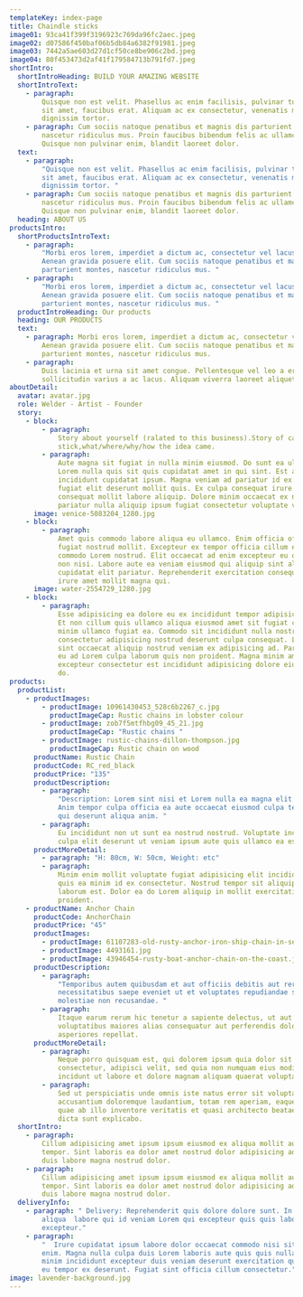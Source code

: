 ```yaml
---
templateKey: index-page
title: Chaindle sticks
image01: 93ca41f399f3196923c769da96fc2aec.jpeg
image02: d07586f450baf06b5db84a6382f91981.jpeg
image03: 7442a5ae603d27d1cf50ce8be906c2bd.jpeg
image04: 80f453473d2af41f179584713b791fd7.jpeg
shortIntro:
  shortIntroHeading: BUILD YOUR AMAZING WEBSITE
  shortIntroText:
    - paragraph:
        Quisque non est velit. Phasellus ac enim facilisis, pulvinar turpis
        sit amet, faucibus erat. Aliquam ac ex consectetur, venenatis mi et,
        dignissim tortor.
    - paragraph: Cum sociis natoque penatibus et magnis dis parturient montes,
        nascetur ridiculus mus. Proin faucibus bibendum felis ac ullamcorper.
        Quisque non pulvinar enim, blandit laoreet dolor.
  text:
    - paragraph:
        "Quisque non est velit. Phasellus ac enim facilisis, pulvinar turpis
        sit amet, faucibus erat. Aliquam ac ex consectetur, venenatis mi et,
        dignissim tortor. "
    - paragraph: Cum sociis natoque penatibus et magnis dis parturient montes,
        nascetur ridiculus mus. Proin faucibus bibendum felis ac ullamcorper.
        Quisque non pulvinar enim, blandit laoreet dolor.
  heading: ABOUT US
productsIntro:
  shortProductsIntroText:
    - paragraph:
        "Morbi eros lorem, imperdiet a dictum ac, consectetur vel lacus.
        Aenean gravida posuere elit. Cum sociis natoque penatibus et magnis dis
        parturient montes, nascetur ridiculus mus. "
    - paragraph:
        "Morbi eros lorem, imperdiet a dictum ac, consectetur vel lacus.
        Aenean gravida posuere elit. Cum sociis natoque penatibus et magnis dis
        parturient montes, nascetur ridiculus mus. "
  productIntroHeading: Our products
  heading: OUR PRODUCTS
  text:
    - paragraph: Morbi eros lorem, imperdiet a dictum ac, consectetur vel lacus.
        Aenean gravida posuere elit. Cum sociis natoque penatibus et magnis dis
        parturient montes, nascetur ridiculus mus.
    - paragraph:
        Duis lacinia et urna sit amet congue. Pellentesque vel leo a eros
        sollicitudin varius a ac lacus. Aliquam viverra laoreet aliquet.
aboutDetail:
  avatar: avatar.jpg
  role: Welder - Artist - Founder
  story:
    - block:
        - paragraph:
            Story about yourself (ralated to this business).Story of candle
            stick,what/where/why/how the idea came.
        - paragraph:
            Aute magna sit fugiat in nulla minim eiusmod. Do sunt ea ullamco
            Lorem nulla quis sit quis cupidatat amet in qui sint. Est aute
            incididunt cupidatat ipsum. Magna veniam ad pariatur id ex sint esse
            fugiat elit deserunt mollit quis. Ex culpa consequat irure duis aute
            consequat mollit labore aliquip. Dolore minim occaecat ex non dolore
            pariatur nulla aliquip ipsum fugiat consectetur voluptate velit.
      image: venice-5083204_1280.jpg
    - block:
        - paragraph:
            Amet quis commodo labore aliqua eu ullamco. Enim officia officia
            fugiat nostrud mollit. Excepteur ex tempor officia cillum ex duis
            commodo Lorem nostrud. Elit occaecat ad enim excepteur eu officia ex
            non nisi. Labore aute ea veniam eiusmod qui aliquip sint aliqua
            cupidatat elit pariatur. Reprehenderit exercitation consequat irure
            irure amet mollit magna qui.
      image: water-2554729_1280.jpg
    - block:
        - paragraph:
            Esse adipisicing ea dolore eu ex incididunt tempor adipisicing nisi.
            Et non cillum quis ullamco aliqua eiusmod amet sit fugiat commodo
            minim ullamco fugiat ea. Commodo sit incididunt nulla nostrud nisi
            consectetur adipisicing nostrud deserunt culpa consequat. Laboris
            sint occaecat aliquip nostrud veniam ex adipisicing ad. Pariatur ex
            eu ad Lorem culpa laborum quis non proident. Magna minim amet
            excepteur consectetur est incididunt adipisicing dolore eiusmod et
            do.
products:
  productList:
    - productImages:
        - productImage: 10961430453_528c6b2267_c.jpg
          productImageCap: Rustic chains in lobster colour
        - productImage: zob7f5mtfhbg09_45_21.jpg
          productImageCap: "Rustic chains "
        - productImage: rustic-chains-dillon-thompson.jpg
          productImageCap: Rustic chain on wood
      productName: Rustic Chain
      productCode: RC_red_black
      productPrice: "135"
      productDescription:
        - paragraph:
            "Description: Lorem sint nisi et Lorem nulla ea magna elit commodo.
            Anim tempor culpa officia ea aute occaecat eiusmod culpa tempor et
            qui deserunt aliqua anim. "
        - paragraph:
            Eu incididunt non ut sunt ea nostrud nostrud. Voluptate incididunt do
            culpa elit deserunt ut veniam ipsum aute quis ullamco ea est.
      productMoreDetail:
        - paragraph: "H: 80cm, W: 50cm, Weight: etc"
        - paragraph:
            Minim enim mollit voluptate fugiat adipisicing elit incididunt. Anim
            quis ea minim id ex consectetur. Nostrud tempor sit aliquip enim
            laborum est. Dolor ea do Lorem aliquip in mollit exercitation
            proident.
    - productName: Anchor Chain
      productCode: AnchorChain
      productPrice: "45"
      productImages:
        - productImage: 61107283-old-rusty-anchor-iron-ship-chain-in-sea-port-old-fence-made-of-obsolete-boat-chain-elements-with-sea.jpg
        - productImage: 4493161.jpg
        - productImage: 43946454-rusty-boat-anchor-chain-on-the-coast.jpg
      productDescription:
        - paragraph:
            "Temporibus autem quibusdam et aut officiis debitis aut rerum
            necessitatibus saepe eveniet ut et voluptates repudiandae sint et
            molestiae non recusandae. "
        - paragraph:
            Itaque earum rerum hic tenetur a sapiente delectus, ut aut reiciendis
            voluptatibus maiores alias consequatur aut perferendis doloribus
            asperiores repellat.
      productMoreDetail:
        - paragraph:
            Neque porro quisquam est, qui dolorem ipsum quia dolor sit amet,
            consectetur, adipisci velit, sed quia non numquam eius modi tempora
            incidunt ut labore et dolore magnam aliquam quaerat voluptatem.
        - paragraph:
            Sed ut perspiciatis unde omnis iste natus error sit voluptatem
            accusantium doloremque laudantium, totam rem aperiam, eaque ipsa
            quae ab illo inventore veritatis et quasi architecto beatae vitae
            dicta sunt explicabo.
  shortIntro:
    - paragraph:
        Cillum adipisicing amet ipsum ipsum eiusmod ex aliqua mollit aute
        tempor. Sint laboris ea dolor amet nostrud dolor adipisicing adipisicing
        duis labore magna nostrud dolor.
    - paragraph:
        Cillum adipisicing amet ipsum ipsum eiusmod ex aliqua mollit aute
        tempor. Sint laboris ea dolor amet nostrud dolor adipisicing adipisicing
        duis labore magna nostrud dolor.
  deliveryInfo:
    - paragraph: " Delivery: Reprehenderit quis dolore dolore sunt. In non
        aliqua  labore qui id veniam Lorem qui excepteur quis quis labore
        excepteur."
    - paragraph:
        "  Irure cupidatat ipsum labore dolor occaecat commodo nisi sit ut id
        enim. Magna nulla culpa duis Lorem laboris aute quis quis nulla. Nostrud
        minim incididunt excepteur duis veniam deserunt exercitation quis culpa
        eu tempor ex deserunt. Fugiat sint officia cillum consectetur."
image: lavender-background.jpg
---
```

